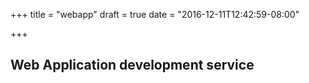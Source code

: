+++
title = "webapp"
draft = true
date = "2016-12-11T12:42:59-08:00"

+++

## Web Application development service
